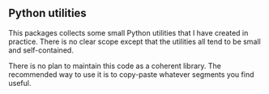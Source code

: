 ## Python utilities

This packages collects some small Python utilities that I have created in practice.
There is no clear scope except that the utilities all tend to be small and self-contained.

There is no plan to maintain this code as a coherent library.
The recommended way to use it is to copy-paste whatever segments you find useful.